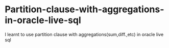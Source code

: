 # Partition-clause-with-aggregations-in-oracle-live-sql
I learnt to use partition clause with aggregations(sum,diff.,etc) in oracle live sql
